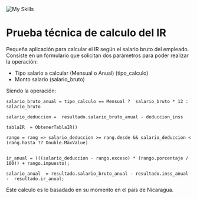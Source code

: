 
![My Skills](https://skillicons.dev/icons?i=dotnet,html,js,&theme=light)

# Prueba técnica de calculo del IR 

Pequeña aplicación para calcular el IR según el salario bruto del empleado.
Consiste en un formulario que solicitan dos parámetros para poder realizar 
la operación:

* Tipo salario a calcular (Mensual o Anual) (tipo_calculo)
* Monto salario  (salario_bruto)

Siendo la operación:

```
salario_bruto_anual = tipo_calculo == Mensual ?  salario_bruto * 12 : salario_bruto

salario_deduccion =  resultado.salario_bruto_anual - deduccion_inss

tablaIR  = ObtenerTablaIR()

rango = rang => salario_deduccion >= rang.desde && salario_deduccion < (rang.hasta ?? Double.MaxValue)


ir_anual = (((salario_deduccion - rango.exceso) * (rango.porcentaje / 100)) + rango.impuesto);    

salario_anual  = resultado.salario_bruto_anual - resultado.inss_anual -  resultado.ir_anual;
```


Este calculo es lo basadado en su momento en el país de Nicaragua.
